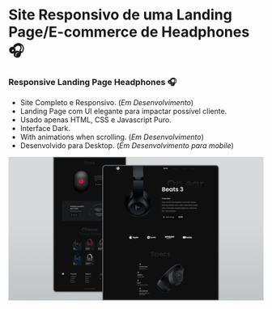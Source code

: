 # Site Responsivo de uma Landing Page/E-commerce de Headphones 🎧
### Responsive Landing Page Headphones 🎧

- Site Completo e Responsivo. (*Em Desenvolvimento*)
- Landing Page com UI elegante para impactar possível cliente.
- Usado apenas HTML, CSS e Javascript Puro.
- Interface Dark.
- With animations when scrolling. (*Em Desenvolvimento*)
- Desenvolvido para Desktop. (*Em Desenvolvimento para mobile*)

![](/preview.png)

